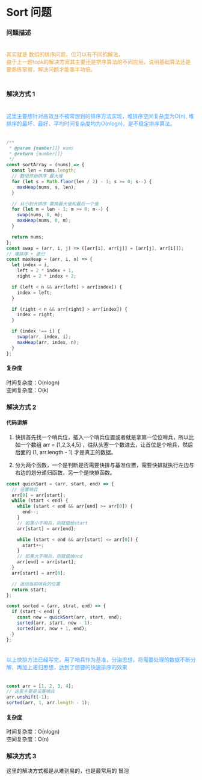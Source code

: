 # Sort 问题

### 问题描述

 <div style="color: #E6A23C; fontSize: 18px; padding: 20px 0">
  其实就是 数组的排序问题，但可以有不同的解法。<br/>
  由于上一题topk的解决方案其主要还是排序算法的不同应用，说明基础算法还是要熟练掌握，解决问题才能事半功倍。
  </div>

### 解决方式 1

  <div style="color: #409EFF; fontSize: 18px; padding: 20px 0">
  这里主要想针对高效且不被常想到的排序方法实现，堆排序空间复杂度为O(n), 堆排序的最坏、最好、平均时间复杂度均为O(nlogn)，是不稳定排序算法。
  </div>

```js
/**
 * @param {number[]} nums
 * @return {number[]}
 */
const sortArray = (nums) => {
  const len = nums.length;
  // 数组开始排序 最大堆
  for (let s = Math.floor(len / 2) - 1; s >= 0; s--) {
    maxHeap(nums, s, len);
  }

  // 从小到大排序 置换最大值和最后一个值
  for (let m = len - 1; m >= 0; m--) {
    swap(nums, 0, m);
    maxHeap(nums, 0, m);
  }

  return nums;
};
const swap = (arr, i, j) => ([arr[i], arr[j]] = [arr[j], arr[i]]);
// 堆排序 + 递归
const maxHeap = (arr, i, n) => {
  let index = i,
    left = 2 * index + 1,
    right = 2 * index + 2;

  if (left < n && arr[left] > arr[index]) {
    index = left;
  }

  if (right < n && arr[right] > arr[index]) {
    index = right;
  }

  if (index !== i) {
    swap(arr, index, i);
    maxHeap(arr, index, n);
  }
};
```

#### 复杂度

时间复杂度：O(nlogn) <br/>
空间复杂度：O(k)

### 解决方式 2

#### 代码讲解

1. 快排首先找一个哨兵位，插入一个哨兵位置或者就是拿第一位位哨兵，所以比如一个数组 arr = [1,2,3,4,5] ，往队头塞一个数进去，让首位是个哨兵，然后后面的 (1, arr.length - 1) 才是真正的数据。

2. 分为两个函数，一个是判断是否需要快排与基准位置，需要快排就执行左边与右边的划分递归函数，另一个是快排函数。

```js
const quickSort = (arr, start, end) => {
  // 设置哨兵
  arr[0] = arr[start];
  while (start < end) {
    while (start < end && arr[end] >= arr[0]) {
      end--;
    }
    // 如果小于哨兵，则赋值给start
    arr[start] = arr[end];

    while (start < end && arr[start] <= arr[0]) {
      start++;
    }
    // 如果大于哨兵，则赋值给end
    arr[end] = arr[start];
  }
  arr[start] = arr[0];

  // 返回当前哨兵的位置
  return start;
};

const sorted = (arr, strat, end) => {
  if (start < end) {
    const now = quickSort(arr, start, end);
    sorted(arr, start, now - 1);
    sorted(arr, now + 1, end);
  }
};
```

<div style="color: #409EFF; fontSize: 18px; padding: 20px 0">
  以上快排方法已经写完，用了哨兵作为基准，分治思想，将需要处理的数据不断分解，再加上递归思想，达到了想要的快速排序的效果
</div>

```js
const arr = [1, 2, 3, 4];
// 这里主要是设置哨兵
arr.unshift(-1);
sorted(arr, 1, arr.length - 1);
```

#### 复杂度

时间复杂度：O(nlogn) <br/>
空间复杂度：O(n)

### 解决方式 3

这里的解决方式都是从难到易的，也是最常用的 冒泡
